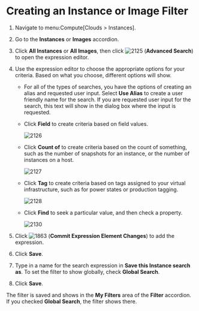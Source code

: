 # Creating an Instance or Image Filter

1.  Navigate to menu:Compute\[Clouds \> Instances\].

2.  Go to the **Instances** or **Images** accordion.

3.  Click **All Instances** or **All Images**, then click
    ![2125](../images/2125.png) (**Advanced Search**) to open the
    expression editor.

4.  Use the expression editor to choose the appropriate options for your
    criteria. Based on what you choose, different options will show.

      - For all of the types of searches, you have the options of
        creating an alias and requested user input. Select **Use Alias**
        to create a user friendly name for the search. If you are
        requested user input for the search, this text will show in the
        dialog box where the input is requested.

      - Click **Field** to create criteria based on field values.

        ![2126](../images/2126.png)

      - Click **Count of** to create criteria based on the count of
        something, such as the number of snapshots for an instance, or
        the number of instances on a host.

        ![2127](../images/2127.png)

      - Click **Tag** to create criteria based on tags assigned to your
        virtual infrastructure, such as for power states or production
        tagging.

        ![2128](../images/2128.png)

      - Click **Find** to seek a particular value, and then check a
        property.

        ![2130](../images/2130.png)

5.  Click ![1863](../images/1863.png) (**Commit Expression Element
    Changes**) to add the expression.

6.  Click **Save**.

7.  Type in a name for the search expression in **Save this Instance
    search as**. To set the filter to show globally, check **Global
    Search**.

8.  Click **Save**.

The filter is saved and shows in the **My Filters** area of the
**Filter** accordion. If you checked **Global Search**, the filter shows
there.
